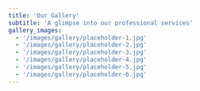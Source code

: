 ```yaml
---
title: 'Our Gallery'
subtitle: 'A glimpse into our professional services'
gallery_images:
  - '/images/gallery/placeholder-1.jpg'
  - '/images/gallery/placeholder-2.jpg'
  - '/images/gallery/placeholder-3.jpg'
  - '/images/gallery/placeholder-4.jpg'
  - '/images/gallery/placeholder-5.jpg'
  - '/images/gallery/placeholder-6.jpg'
---
```


